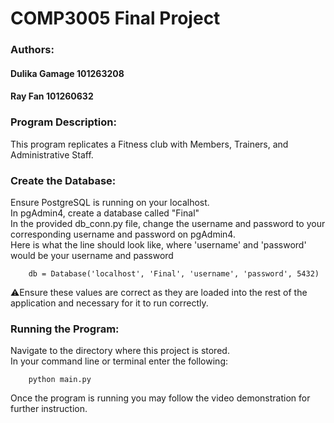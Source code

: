 # COMP3005 Final Project
### Authors: 
#### Dulika Gamage 101263208
#### Ray Fan 101260632
### Program Description:   
This program replicates a Fitness club with Members, Trainers, and Administrative Staff.     
### Create the Database:  
Ensure PostgreSQL is running on your localhost.    
In pgAdmin4, create a database called "Final"   
In the provided db_conn.py file, change the username and password to your corresponding username and password on pgAdmin4.  
Here is what the line should look like, where 'username' and 'password' would be your username and password  

        db = Database('localhost', 'Final', 'username', 'password', 5432)

⚠️Ensure these values are correct as they are loaded into the rest of the application and necessary for it to run correctly.  

### Running the Program:
Navigate to the directory where this project is stored.  
In your command line or terminal enter the following:  

        python main.py  
        
Once the program is running you may follow the video demonstration for further instruction.  


